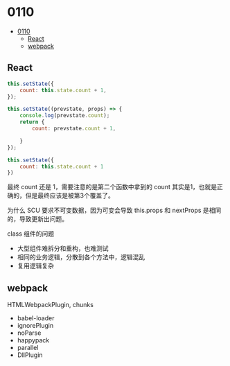 # 0110

<!-- TOC -->

- [0110](#0110)
  - [React](#react)
  - [webpack](#webpack)

<!-- /TOC -->

## React    

```js
this.setState({
    count: this.state.count + 1,
});

this.setState((prevstate, props) => {
    console.log(prevstate.count);
    return {
        count: prevstate.count + 1,

    }
});

this.setState({
    count: this.state.count + 1
})
```    

最终 count 还是 1，需要注意的是第二个函数中拿到的 count 其实是1，也就是正确的，但是最终应该是被第3个覆盖了。   

为什么 SCU 要求不可变数据，因为可变会导致 this.props 和 nextProps 是相同的，导致更新出问题。    

class 组件的问题   

- 大型组件难拆分和重构，也难测试
- 相同的业务逻辑，分散到各个方法中，逻辑混乱
- 复用逻辑复杂    

## webpack   


HTMLWebpackPlugin, chunks   

- babel-loader
- ignorePlugin
- noParse
- happypack
- parallel
- DllPlugin